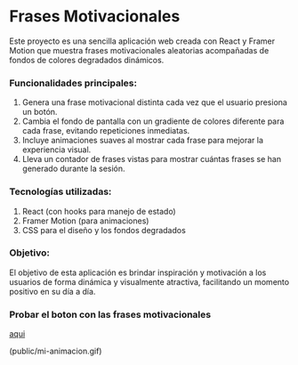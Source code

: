 # Frases Motivacionales

Este proyecto es una sencilla aplicación web creada con React y Framer Motion que muestra frases motivacionales aleatorias acompañadas de fondos de colores degradados dinámicos.

### Funcionalidades principales:

1. Genera una frase motivacional distinta cada vez que el usuario presiona un botón.
2. Cambia el fondo de pantalla con un gradiente de colores diferente para cada frase, evitando repeticiones inmediatas.
3. Incluye animaciones suaves al mostrar cada frase para mejorar la experiencia visual.
4. Lleva un contador de frases vistas para mostrar cuántas frases se han generado durante la sesión.

### Tecnologías utilizadas:

1. React (con hooks para manejo de estado)
2. Framer Motion (para animaciones)
3. CSS para el diseño y los fondos degradados

### Objetivo:

El objetivo de esta aplicación es brindar inspiración y motivación a los usuarios de forma dinámica y visualmente atractiva, facilitando un momento positivo en su día a día.

### Probar el boton con las frases motivacionales
[aqui](https://frase-motivacional.netlify.app/)

(public/mi-animacion.gif)
